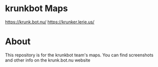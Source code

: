# krunkbot Maps
https://krunk.bot.nu/
https://krunker.lerie.us/

# About
This repository is for the krunkbot team's maps. You can find screenshots and other info on the krunk.bot.nu website
